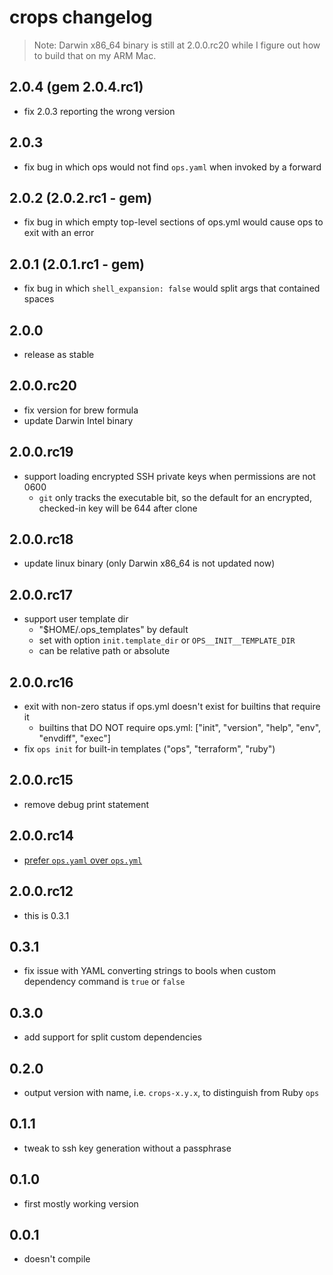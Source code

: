 # crops changelog

> Note: Darwin x86_64 binary is still at 2.0.0.rc20 while I figure out how to build that on my ARM Mac.

## 2.0.4 (gem 2.0.4.rc1)

- fix 2.0.3 reporting the wrong version

## 2.0.3

- fix bug in which ops would not find `ops.yaml` when invoked by a forward

## 2.0.2 (2.0.2.rc1 - gem)

- fix bug in which empty top-level sections of ops.yml would cause ops to exit with an error

## 2.0.1 (2.0.1.rc1 - gem)

- fix bug in which `shell_expansion: false` would split args that contained spaces

## 2.0.0

- release as stable

## 2.0.0.rc20

- fix version for brew formula
- update Darwin Intel binary

## 2.0.0.rc19

- support loading encrypted SSH private keys when permissions are not 0600
  - `git` only tracks the executable bit, so the default for an encrypted, checked-in key will be 644 after clone

## 2.0.0.rc18

- update linux binary (only Darwin x86_64 is not updated now)

## 2.0.0.rc17

- support user template dir
  - "$HOME/.ops_templates" by default
  - set with option `init.template_dir` or `OPS__INIT__TEMPLATE_DIR`
  - can be relative path or absolute

## 2.0.0.rc16

- exit with non-zero status if ops.yml doesn't exist for builtins that require it
  - builtins that DO NOT require ops.yml: ["init", "version", "help", "env", "envdiff", "exec"]
- fix `ops init` for built-in templates ("ops", "terraform", "ruby")

## 2.0.0.rc15

- remove debug print statement

## 2.0.0.rc14

- [prefer `ops.yaml` over `ops.yml`](https://yaml.org/faq.html)

## 2.0.0.rc12

- this is 0.3.1

## 0.3.1

- fix issue with YAML converting strings to bools when custom dependency command is `true` or `false`

## 0.3.0

- add support for split custom dependencies

## 0.2.0

- output version with name, i.e. `crops-x.y.x`, to distinguish from Ruby `ops`

## 0.1.1

- tweak to ssh key generation without a passphrase

## 0.1.0

- first mostly working version

## 0.0.1

- doesn't compile
